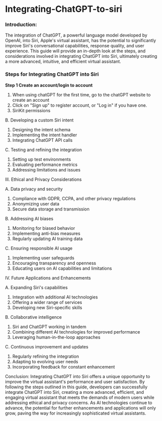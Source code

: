 # Integrating-ChatGPT-to-siri

### Introduction:

The integration of ChatGPT, a powerful language model developed by OpenAI, into Siri, Apple's virtual assistant, has the potential to significantly improve Siri's conversational capabilities, response quality, and user experience. This guide will provide an in-depth look at the steps, and considerations involved in integrating ChatGPT into Siri, ultimately creating a more advanced, intuitive, and efficient virtual assistant.

### Steps for Integrating ChatGPT into Siri

**Step 1 Create an account/login to account**
1. When using chatGPT for the first time, go to the chatGPT website to create an account
2. Click on "Sign up" to register account, or "Log in" if you have one.
3. SiriKit permissions

B. Developing a custom Siri intent
1. Designing the intent schema
2. Implementing the intent handler
3. Integrating ChatGPT API calls

C. Testing and refining the integration
1. Setting up test environments
2. Evaluating performance metrics
3. Addressing limitations and issues

III. Ethical and Privacy Considerations

A. Data privacy and security
1. Compliance with GDPR, CCPA, and other privacy regulations
2. Anonymizing user data
3. Secure data storage and transmission

B. Addressing AI biases
1. Monitoring for biased behavior
2. Implementing anti-bias measures
3. Regularly updating AI training data

C. Ensuring responsible AI usage
1. Implementing user safeguards
2. Encouraging transparency and openness
3. Educating users on AI capabilities and limitations

IV. Future Applications and Enhancements

A. Expanding Siri's capabilities
1. Integration with additional AI technologies
2. Offering a wider range of services
3. Developing new Siri-specific skills

B. Collaborative intelligence
1. Siri and ChatGPT working in tandem
2. Combining different AI technologies for improved performance
3. Leveraging human-in-the-loop approaches

C. Continuous improvement and updates
1. Regularly refining the integration
2. Adapting to evolving user needs
3. Incorporating feedback for constant enhancement

Conclusion:
Integrating ChatGPT into Siri offers a unique opportunity to improve the virtual assistant's performance and user satisfaction. By following the steps outlined in this guide, developers can successfully integrate ChatGPT into Siri, creating a more advanced, efficient, and engaging virtual assistant that meets the demands of modern users while addressing ethical and privacy concerns. As AI technologies continue to advance, the potential for further enhancements and applications will only grow, paving the way for increasingly sophisticated virtual assistants.
